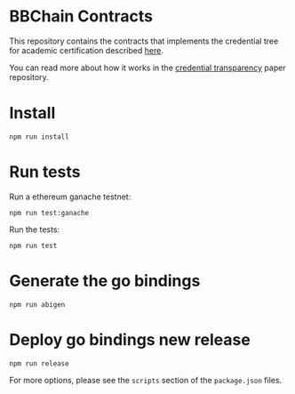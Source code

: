 # BBChain Contracts

This repository contains the contracts that implements the credential tree for academic certification described [here](https://github.com/relab/ct-eth).

You can read more about how it works in the [credential transparency](https://github.com/relab/credential-transparency-papers/tree/master/digital-diploma) paper repository.

# Install

```
npm run install
```

# Run tests

Run a ethereum ganache testnet:
```
npm run test:ganache
```

Run the tests:
```
npm run test
```

# Generate the go bindings

```
npm run abigen
```

# Deploy go bindings new release

```
npm run release
```

For more options, please see the `scripts` section of the `package.json` files.
